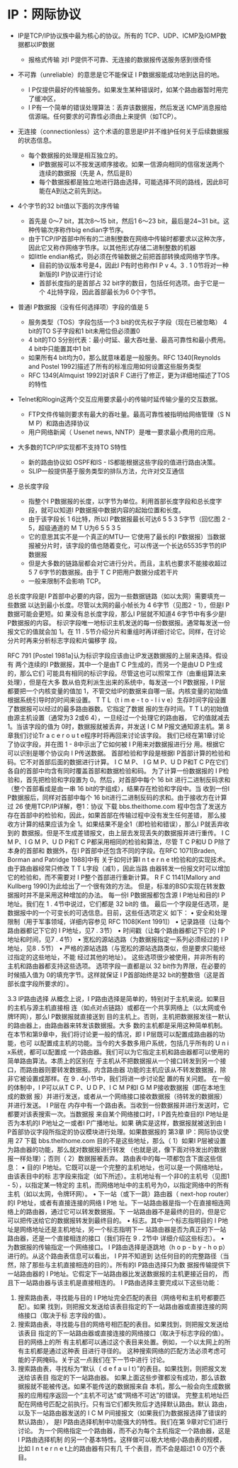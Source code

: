# IP：网际协议

* IP是TCP/IP协议族中最为核心的协议。所有的 TCP、UDP、ICMP及IGMP数据都以IP数据
  * 报格式传输 对I P提供不可靠、无连接的数据报传送服务感到很奇怪

* 不可靠（unreliable）的意思是它不能保证 I P数据报能成功地到达目的地。
  * I P仅提供最好的传输服务。如果发生某种错误时，如某个路由器暂时用完了缓冲区，
  * I P有一个简单的错误处理算法：丢弃该数据报，然后发送 ICMP消息报给信源端。任何要求的可靠性必须由上来提供（如TCP）。

* 无连接（connectionless）这个术语的意思是IP并不维护任何关于后续数据报的状态信息。
  * 每个数据报的处理是相互独立的。
    * IP数据报可以不按发送顺序接收。如果一信源向相同的信宿发送两个连续的数据报（先是 A，然后是B）
    * 每个数据报都是独立地进行路由选择，可能选择不同的路线，因此B可能在A到达之前先到达。
  
  
 
  
* 4个字节的32 bit值以下面的次序传输
  * 首先是 0～7 bit，其次8～15 bit，然后1 6～23 bit，最后是24~31 bit。这种传输次序称作big endian字节序。
  * 由于TCP/IP首部中所有的二进制整数在网络中传输时都要求以这种次序，因此它又称作网络字节序。以其他形式存储二进制整数的机器
  * 如little endian格式，则必须在传输数据之前把首部转换成网络字节序。
    * 目前的协议版本号是4，因此I P有时也称作I P v 4。3 . 1 0节将对一种新版的I P协议进行讨论
    * 首部长度指的是首部占 32 bit字的数目，包括任何选项。由于它是一个 4比特字段，因此首部最长为6 0个字节。

* 普通I P数据报（没有任何选择项）字段的值是 5
  * 服务类型（TOS）字段包括一个3 bit的优先权子字段（现在已被忽略） 4 bit的TO S子字段和1 bit未用位但必须置0
  * 4 bit的TO S分别代表：最小时延、最大吞吐量、最高可靠性和最小费用。4 bit中只能置其中1 bit
  * 如果所有4 bit均为0，那么就意味着是一般服务。RFC 1340[Reynolds and Postel 1992]描述了所有的标准应用如何设置这些服务类型
  * RFC 1349[Almquist 1992]对该R F C进行了修正，更为详细地描述了TOS的特性



* Telnet和Rlogin这两个交互应用要求最小的传输时延传输少量的交互数据。
  * FTP文件传输则要求有最大的吞吐量。最高可靠性被指明给网络管理（S N M P）和路由选择协议
  * 用户网络新闻（ Usenet news, NNTP）是唯一要求最小费用的应用。
 
* 大多数的TCP/IP实现都不支持TO S特性
  * 新的路由协议如 OSPF和IS - IS都能根据这些字段的值进行路由决策。
  * SLIP一般提供基于服务类型的排队方法，允许对交互通信


* 总长度字段
  * 指整个I P数据报的长度，以字节为单位。利用首部长度字段和总长度字段，就可以知道I P数据报中数据内容的起始位置和长度。
  * 由于该字段长 1 6比特，所以I P数据报最长可达6 5 5 3 5字节（回忆图 2 - 5，超级通道的 M T U为6 5 5 3 5
  * 它的意思其实不是一个真正的MTU— 它使用了最长的I P数据报）当数据报被分片时，该字段的值也随着变化，可以传送一个长达65535字节的IP数据报
  * 但是大多数的链路层都会对它进行分片。而且，主机也要求不能接收超过 5 7 6字节的数据报。由于 T C P把用户数据分成若干片
  * 一般来限制不会影响 TCP。

总长度字段是I P首部中必要的内容，因为一些数据链路（如以太网）需要填充一些数据
以达到最小长度。尽管以太网的最小帧长为 4 6字节（见图2 - 1），但是I P数据可能会更短。如
果没有总长度字段，那么I P层就不知道4 6字节中有多少是I P数据报的内容。
标识字段唯一地标识主机发送的每一份数据报。通常每发送一份报文它的值就会加 1。在
11 . 5节介绍分片和重组时再详细讨论它。同样，在讨论分片时再来分析标志字段和片偏移字
段。

RFC 791 [Postel 1981a]认为标识字段应该由让IP发送数据报的上层来选择。假设有
两个连续的I P数据报，其中一个是由T C P生成的，而另一个是由U D P生成的，那么它们
可能具有相同的标识字段。尽管这也可以照常工作（由重组算法来处理），但是在大多
数从伯克利派生出来的系统中，每发送一个I P数据报，I P层都要把一个内核变量的值加
1，不管交给IP的数据来自哪一层。内核变量的初始值根据系统引导时的时间来设置。
T T L（t i m e - t o - l i v e）生存时间字段设置了数据报可以经过的最多路由器数。它指定了数据
报的生存时间。T T L的初始值由源主机设置（通常为3 2或6 4），一旦经过一个处理它的路由器，
它的值就减去1。当该字段的值为 0时，数据报就被丢弃，并发送 I C M P报文通知源主机。第 8
章我们讨论Tr a c e r o u t e程序时将再回来讨论该字段。
我们已经在第1章讨论了协议字段，并在图 1 - 8中示出了它如何被 I P用来对数据报进行分
用。根据它可以识别是哪个协议向 I P传送数据。
首部检验和字段是根据I P首部计算的检验和码。它不对首部后面的数据进行计算。 I C M P、
I G M P、U D P和T C P在它们各自的首部中均含有同时覆盖首部和数据检验和码。
为了计算一份数据报的 I P检验和，首先把检验和字段置为 0。然后，对首部中每个 16 bit
进行二进制反码求和（整个首部看成是由一串 16 bit的字组成），结果存在检验和字段中。当
收到一份I P数据报后，同样对首部中每个 16 bit进行二进制反码的求和。由于接收方在计算过
26 使用TCP/IP详解，卷1：协议
下载
bbs.theithome.com
程中包含了发送方存在首部中的检验和，因此，如果首部在传输过程中没有发生任何差错，
那么接收方计算的结果应该为全 1。如果结果不是全1（即检验和错误），那么I P就丢弃收到的
数据报。但是不生成差错报文，由上层去发现丢失的数据报并进行重传。
I C M P、I G M P、U D P和T C P都采用相同的检验和算法，尽管 T C P和U D P除了本身的首部和
数据外，在I P首部中还包含不同的字段。在RFC 1071[Braden, Borman and Patridge 1988]中有
关于如何计算I n t e r n e t检验和的实现技术。由于路由器经常只修改 T T L字段（减1），因此当路
由器转发一份报文时可以增加它的检验和，而不需要对 I P整个首部进行重新计算。 R F C
1141[Mallory and Kullberg 1990]为此给出了一个很有效的方法。
但是，标准的BSD实现在转发数据报时并不是采用这种增加的办法。
每一份I P数据报都包含源 I P地址和目的I P地址。我们在 1 . 4节中说过，它们都是 32 bit的
值。
最后一个字段是任选项，是数据报中的一个可变长的可选信息。目前，这些任选项定义
如下：
• 安全和处理限制（用于军事领域，详细内容参见 RFC 1108[Kent 1991]）
• 记录路径（让每个路由器都记下它的 I P地址，见7 . 3节）
• 时间戳（让每个路由器都记下它的 I P地址和时间，见7 . 4节）
• 宽松的源站选路（为数据报指定一系列必须经过的 I P地址，见8 . 5节）
• 严格的源站选路（与宽松的源站选路类似，但是要求只能经过指定的这些地址，不能
经过其他的地址）。
这些选项很少被使用，并非所有的主机和路由器都支持这些选项。
选项字段一直都是以 32 bit作为界限，在必要的时候插入值为 0的填充字节。这样就保证
I P首部始终是32 bit的整数倍（这是首部长度字段所要求的）。


3.3 IP路由选择
从概念上说，I P路由选择是简单的，特别对于主机来说。如果目的主机与源主机直接相
连（如点对点链路）或都在一个共享网络上（以太网或令牌环网），那么I P数据报就直接送到
目的主机上。否则，主机把数据报发往一默认的路由器上，由路由器来转发该数据报。大多
数的主机都是采用这种简单机制。
在本节和第9章中，我们将讨论更一般的情况，即 I P层既可以配置成路由器的功能，也可
以配置成主机的功能。当今的大多数多用户系统，包括几乎所有的 U n i x系统，都可以配置成
一个路由器。我们可以为它指定主机和路由器都可以使用的简单路由算法。本质上的区别在
于主机从不把数据报从一个接口转发到另一个接口，而路由器则要转发数据报。内含路由器
功能的主机应该从不转发数据报，除非它被设置成那样。在 9 . 4小节中，我们将进一步讨论配
置的有关问题。
在一般的体制中，I P可以从T C P、U D P、I C M P和I G M P接收数据报（即在本地生成的数据
报）并进行发送，或者从一个网络接口接收数据报（待转发的数据报）并进行发送。 I P层在
内存中有一个路由表。当收到一份数据报并进行发送时，它都要对该表搜索一次。当数据报
来自某个网络接口时，I P首先检查目的I P地址是否为本机的I P地址之一或者I P广播地址。如果
确实是这样，数据报就被送到由 I P首部协议字段所指定的协议模块进行处理。如果数据报的
第3章 IP：网际协议使用 27
下载
bbs.theithome.com
目的不是这些地址，那么（ 1）如果I P层被设置为路由器的功能，那么就对数据报进行转发
（也就是说，像下面对待发出的数据报一样处理）；否则（ 2）数据报被丢弃。
路由表中的每一项都包含下面这些信息：
• 目的I P地址。它既可以是一个完整的主机地址，也可以是一个网络地址，由该表目中的标
志字段来指定（如下所述）。主机地址有一个非0的主机号（见图1 - 5），以指定某一特定的
主机，而网络地址中的主机号为0，以指定网络中的所有主机（如以太网，令牌环网）。
• 下一站（或下一跳）路由器（ next-hop router）的I P地址，或者有直接连接的网络 I P地
址。下一站路由器是指一个在直接相连网络上的路由器，通过它可以转发数据报。下
一站路由器不是最终的目的，但是它可以把传送给它的数据报转发到最终目的。
• 标志。其中一个标志指明目的 I P地址是网络地址还是主机地址，另一个标志指明下一
站路由器是否为真正的下一站路由器，还是一个直接相连的接口（我们将在 9 . 2节中
详细介绍这些标志）。
• 为数据报的传输指定一个网络接口。
I P路由选择是逐跳地（h o p - b y - h o p）进行的。从这个路由表信息可以看出， I P并不知道到
达任何目的的完整路径（当然，除了那些与主机直接相连的目的）。所有的I P路由选择只为数
据报传输提供下一站路由器的 I P地址。它假定下一站路由器比发送数据报的主机更接近目的，
而且下一站路由器与该主机是直接相连的。
I P路由选择主要完成以下这些功能：
1) 搜索路由表，寻找能与目的 I P地址完全匹配的表目（网络号和主机号都要匹配）。如果
找到，则把报文发送给该表目指定的下一站路由器或直接连接的网络接口（取决于标
志字段的值）。
2) 搜索路由表，寻找能与目的网络号相匹配的表目。如果找到，则把报文发送给该表目
指定的下一站路由器或直接连接的网络接口（取决于标志字段的值）。目的网络上的所
有主机都可以通过这个表目来处置。例如，一个以太网上的所有主机都是通过这种表
目进行寻径的。
这种搜索网络的匹配方法必须考虑可能的子网掩码。关于这一点我们在下一节中进行
讨论。
3) 搜索路由表，寻找标为“默认（ d e f a u l t）”的表目。如果找到，则把报文发送给该表目
指定的下一站路由器。
如果上面这些步骤都没有成功，那么该数据报就不能被传送。如果不能传送的数据报来自
本机，那么一般会向生成数据报的应用程序返回一个“主机不可达”或“网络不可达”的错误。
完整主机地址匹配在网络号匹配之前执行。只有当它们都失败后才选择默认路由。默认
路由，以及下一站路由器发送的 I C M P间接报文（如果我们为数据报选择了错误的默认路由），
是I P路由选择机制中功能强大的特性。我们在第 9章对它们进行讨论。
为一个网络指定一个路由器，而不必为每个主机指定一个路由器，这是 I P路由选择机制
的另一个基本特性。这样做可以极大地缩小路由表的规模，比如 I n t e r n e t上的路由器有只有几
千个表目，而不会是超过1 0 0万个表目。
